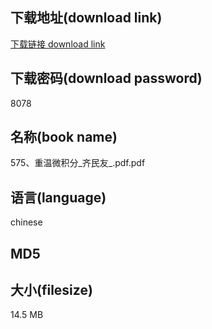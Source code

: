 ## 下载地址(download link)
[下载链接 download link](https://voluble-croquembouche-d321dc.netlify.app/?s=575%E3%80%81%E9%87%8D%E6%B8%A9%E5%BE%AE%E7%A7%AF%E5%88%86_%E9%BD%90%E6%B0%91%E5%8F%8B_.pdf)

## 下载密码(download password)
8078

## 名称(book name)
575、重温微积分_齐民友_.pdf.pdf

## 语言(language)
chinese

## MD5


## 大小(filesize)
14.5 MB
